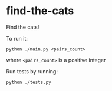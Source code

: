 # find-the-cats
Find the cats!

To run it:

    python ./main.py <pairs_count>
  
where `<pairs_count>` is a positive integer

Run tests by running:

    python ./tests.py
